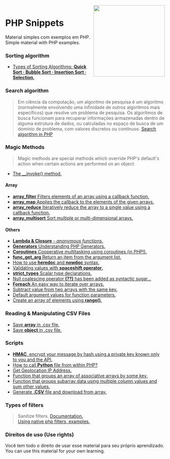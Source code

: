 <img src="https://i.ibb.co/M6nBBb0/mascote.png" align="right" width="225">

# PHP Snippets

<p>
  Material simples com exemplos em PHP.<br/>
  Simple material with PHP examples.
</p>

### Sorting algorithm

* [Types of Sorting Algorithms: <b>Quick Sort · Bubble Sort · Insertion Sort · Selection</b>.](https://github.com/JoseMateusCamargo/php/tree/main/sorting-algorithm#readme)

### Search algorithm 

> Em ciência da computação, um algoritmo de pesquisa é um algoritmo (normalmente envolvendo uma infinidade de outros
> algoritmos mais específicos) que resolve um problema de pesquisa. Os algoritmos de busca funcionam para recuperar
> informações armazenadas dentro de alguma estrutura de dados, ou calculadas no espaço de busca de um domínio de
> problema, com valores discretos ou contínuos.
> [Search algorithm in PHP](https://github.com/JoseMateusCamargo/php/blob/main/search-algorithm/README.md)

### Magic Methods

> Magic methods are special methods which override PHP's default's action when certain actions are performed on an object.

* [The __invoke() method.](https://github.com/JoseMateusCamargo/php/blob/main/magic_methods/invoke.php)

#### Array

* [<b>array_filter</b> Filters elements of an array using a callback function.](https://github.com/JoseMateusCamargo/php/blob/main/array/array_filter.php)
* [<b>array_map</b> Applies the callback to the elements of the given arrays.](https://github.com/JoseMateusCamargo/php/blob/main/array/array_map.php)
* [<b>array_reduce</b> Iteratively reduce the array to a single value using a callback function.](https://github.com/JoseMateusCamargo/php/blob/main/array/array_reduce.php)
* [<b>array_multisort</b> Sort multiple or multi-dimensional arrays.](https://github.com/JoseMateusCamargo/php/blob/main/array/array_multisort.php)

#### Others

* [<b>Lambda & Closure</b> - <i>anonymous functions</i>.](https://github.com/JoseMateusCamargo/php/blob/main/lambda_closure.php)
* [<b>Generators</b> Understanding PHP Generators.](https://github.com/JoseMateusCamargo/php/tree/main/generators)
* [<b>Coroutines</b> Cooperative multitasking using coroutines (in PHP!).](https://github.com/JoseMateusCamargo/php/tree/main/coroutine)
* [<b>func_get_arg</b> Return an item from the argument list.](https://github.com/JoseMateusCamargo/php/blob/main/func_get_arg.php)
* [How to use <b>heredoc</b> and <b>nowdoc</b> syntax.](https://github.com/JoseMateusCamargo/php/blob/main/heredoc_nowdoc_syntax.php)
* [Validating values with <b>spaceshift operator</b>.](https://github.com/JoseMateusCamargo/php/blob/main/spaceshift_operator.php)
* [<b>strict_types</b> Scalar type declarations.](https://github.com/JoseMateusCamargo/php/blob/main/strict_types.php)
* [Null coalescing operator <b>(??)</b> has been added as syntactic sugar...](https://github.com/JoseMateusCamargo/php/blob/main/null_coalescing_operator.php)
* [<b>Foreach</b> An easy way to iterate over arrays.](https://github.com/JoseMateusCamargo/php/blob/main/foreach.php)
* [Subtract value from two arrays with the same key.](https://github.com/JoseMateusCamargo/php/blob/main/func_array_sub.php)
* [Default argument values for function parameters.](https://github.com/JoseMateusCamargo/php/blob/main/func_param_default.php)
* [Create an array of elements using <b>range()</b>.](https://github.com/JoseMateusCamargo/php/blob/main/range.php)

### Reading & Manipulating CSV Files

* [Save <b>array</b> in .csv file.](https://github.com/JoseMateusCamargo/php/blob/main/csv-manipulating/save_array_in_csv.php)
* [Save <b>object</b> in .csv file.](https://github.com/JoseMateusCamargo/php/blob/main/csv-manipulating/save_object_to_csv.php)

### Scripts

* [<b>HMAC</b>, encrypt your message by hash using a private key known only to you and the API.](https://github.com/JoseMateusCamargo/php/blob/main/scripts/hmac-verification.php)
* [How to call <b>Python</b> file from within PHP?](https://github.com/JoseMateusCamargo/php/tree/main/scripts/run_python)
* [Get Geolocation IP Address.](https://github.com/JoseMateusCamargo/php/blob/main/scripts/get_geolocation.php)
* [Function that groups an array of associative arrays by some key.](https://github.com/JoseMateusCamargo/php/blob/main/scripts/group_array_associative_by_key.php)
* [Function that groups subarray data using multiple column values and sum other values.](https://github.com/JoseMateusCamargo/php/blob/main/scripts/group_array_multiple_column.php)
* [Generate <b>.CSV</b> file and download from array.](https://github.com/JoseMateusCamargo/php/blob/main/scripts/csv_array.php)

### Types of filters

> Sanitize filters. [Documentation.](https://www.php.net/manual/en/filter.filters.sanitize.php)  
> [Using native php filters, examples.](https://github.com/JoseMateusCamargo/php/blob/main/sanitize.php)

### Direitos de uso (Use rights)

<p>
  Você tem todo o direito de usar esse material para seu próprio aprendizado.<br/>
  You can use this material for your own learning.
</p>